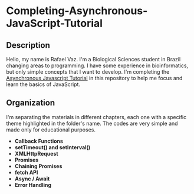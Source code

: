# Completing-Asynchronous-JavaScript-Tutorial

## Description
Hello, my name is Rafael Vaz. I'm a Biological Sciences student in Brazil changing areas to programming. I have some experience in bioinformatics, but only simple concepts that I want to develop.
I'm completing the [Asynchronous Javascript Tutorial](https://www.youtube.com/watch?v=ZcQyJ-gxke0&list=PL4cUxeGkcC9jx2TTZk3IGWKSbtugYdrlu&index=1) in this repository to help me focus and learn the basics of JavaScript.

## Organization
I'm separating the materials in different chapters, each one with a specific theme highlighted in the folder's name. The codes are very simple and made only for educational purposes.

- **Callback Functions**
- **setTimeout() and setInterval()**
- **XMLHttpRequest**
- **Promises**
- **Chaining Promises**
- **fetch API**
- **Async / Await**
- **Error Handling**


